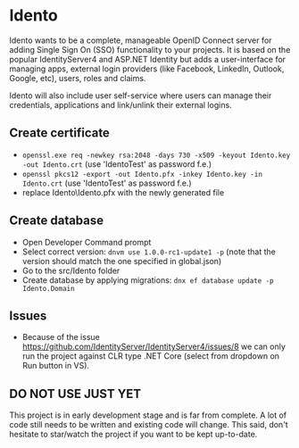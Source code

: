 # Idento

Idento wants to be a complete, manageable OpenID Connect server for adding Single Sign On (SSO) functionality to your projects. It is based on the popular IdentityServer4 and ASP.NET Identity but adds a user-interface for managing apps, external login providers (like Facebook, LinkedIn, Outlook, Google, etc), users, roles and claims.

Idento will also include user self-service where users can manage their credentials, applications and link/unlink their external logins.

## Create certificate

- `openssl.exe req -newkey rsa:2048 -days 730 -x509 -keyout Idento.key -out Idento.crt` (use 'IdentoTest' as password f.e.)
- `openssl pkcs12 -export -out Idento.pfx -inkey Idento.key -in Idento.crt` (use 'IdentoTest' as password f.e.)
- replace Idento\Idento.pfx with the newly generated file

## Create database

- Open Developer Command prompt
- Select correct version: `dnvm use 1.0.0-rc1-update1 -p` (note that the version should match the one specified in global.json)
- Go to the src/Idento folder
- Create database by applying migrations: `dnx ef database update -p Idento.Domain`

## Issues

- Because of the issue https://github.com/IdentityServer/IdentityServer4/issues/8 we can only run the project against CLR type .NET Core (select from dropdown on Run button in VS).

## DO NOT USE JUST YET

This project is in early development stage and is far from complete. A lot of code still needs to be written and existing code will change. This said, don't hesitate to star/watch the project if you want to be kept up-to-date.
